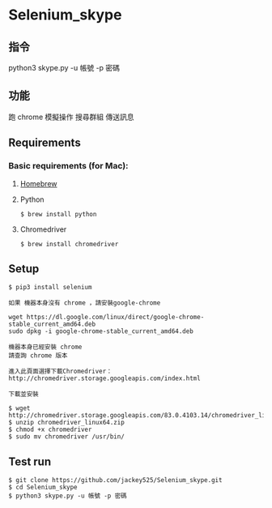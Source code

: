 # Selenium_skype

## 指令
python3 skype.py -u 帳號 -p 密碼

## 功能
跑 chrome 模擬操作   搜尋群組  傳送訊息


## Requirements

### Basic requirements (for Mac):

 1. [Homebrew](http://brew.sh/)

 2. Python

	```
	$ brew install python
	```

 3. Chromedriver

	```
	$ brew install chromedriver
	```

## Setup

```
$ pip3 install selenium
```
```
如果 機器本身沒有 chrome ，請安裝google-chrome

wget https://dl.google.com/linux/direct/google-chrome-stable_current_amd64.deb
sudo dpkg -i google-chrome-stable_current_amd64.deb
```
```
機器本身已經安裝 chrome
請查詢 chrome 版本

進入此頁面選擇下載Chromedriver： 
http://chromedriver.storage.googleapis.com/index.html

下載並安裝

$ wget http://chromedriver.storage.googleapis.com/83.0.4103.14/chromedriver_linux64.zip
$ unzip chromedriver_linux64.zip
$ chmod +x chromedriver
$ sudo mv chromedriver /usr/bin/
```


## Test run

```
$ git clone https://github.com/jackey525/Selenium_skype.git
$ cd Selenium_skype
$ python3 skype.py -u 帳號 -p 密碼
```

